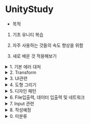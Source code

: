 # UnityStudy

- 목적

1. 기초 유니티 복습

2. 자주 사용하는 것들의 속도 향상을 위함

3. 새로 배운 것 적용해보기

<details>
<summary> 1. 기본 에러 대처 </summary>
<div markdown="1">

- Error 체크 - Equal 관계
- Crash 났을 때 확인 법:
</div>
</details>


<details>
<summary> 2. Transform </summary>
<div markdown="1">

- 기본 이동 구현
- 구체 표면 따라가기
- 중력 방향 계속 바꾸기
- 동서남북 중 가까운 방향 틀기
- roll pitch yaw
- Sub Camera texture 화면 회전 - 짐벌락 및 쿼터니언
  
</div>
</details>

<details>
<summary> 3. UI관련 </summary>
<div markdown="1">

- Panel 관련 - 반응형, pivot 등등
- 페이징 구현
- Hover UI가 1번만 호출되도록 -> SetActive 한번만 하기
- UI크기가 바꾸면 호출하기
  
</div>
</details>

<details>
<summary> 4. 도형 그리기 </summary>
<div markdown="1">

- Linerenderer or Projector or decal로 도형 그리기, 정사영 등.
- 도형 생성 시계/반시계 방향 체크하기
- 도형 내부/외부 체크
  
</div>
</details>

<details>
<summary> 5. 디자인 패턴 </summary>
<div markdown="1">

- MVC 패턴
- singleton Pattern -> gamemanager scene 전환 instance로 등등
- 기타 여러 패턴
  
</div>
</details>

<details>
<summary> 6. File입출력, 데이터 입출력 및 네트워크 </summary>
<div markdown="1">

- File 불러오기, 쓰기
- json 불러오기, 쓰기
- csv.
- API 활용, DB 불러오기(SQL문 활용, 바이트 데이터 등등)
- HttpClient
- 파일 다운로드, 파일 업로드(바이트 변환, 이미지 등등) - 이미지 포맷 및 RGBTest
  
</div>
</details>

<details>
<summary> 7. Input 관련 </summary>
<div markdown="1">

- input system -
- input 마우스, 키보드, 조이스틱, 모바일, vr기기 등 동작 정리
  
</div>
</details>

<details>
<summary> 8. 작성예정 </summary>
<div markdown="1">

- 예정
  
</div>
</details>

<details>
<summary> 0. 미분류 </summary>
<div markdown="1">

- Event, Handle, callback, delegate
- Coroutine
- 비동기 await, awaitable async
- job system.
- raycast 사용
- floating point 문제 해결하기
- LOD 관련
- CMD 테스트
- opencvsharp 테스트 - solvepnp 등등
- C# List<T> Find 사용
- Layer 관련 - Layer 자동 create 및 생성 제한 등등.
- 보간법 (랑그랑주 보간, Cubic splic 보간 등등)
  
</div>
</details>
